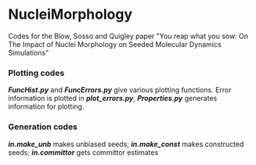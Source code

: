 # NucleiMorphology
Codes for the Blow, Sosso and Quigley paper "You reap what you sow: On The Impact of Nuclei Morphology on Seeded Molecular Dynamics Simulations"

### Plotting codes
***FuncHist.py*** and ***FuncErrors.py*** give various plotting functions. Error information is plotted in ***plot\_errors.py***, ***Properties.py*** generates information for plotting.

### Generation codes
***in.make_unb*** makes unbiased seeds; ***in.make_const*** makes constructed seeds; ***in.committor*** gets committor estimates
